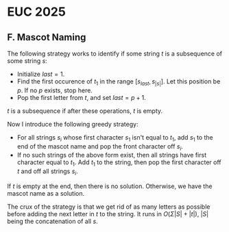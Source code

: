 # EUC 2025

## F. Mascot Naming
The following strategy works to identify if some string $t$ is a subsequence of some string $s$:
 - Initialize $last=1$.
 - Find the first occurence of $t_1$ in the range $[s_{last},s_{|s|}]$. Let this position be $p$. If no $p$ exists, stop here.
 - Pop the first letter from $t$, and set $last=p+1$.

$t$ is a subsequence if after these operations, $t$ is empty.

Now I introduce the following greedy strategy:
 - For all strings $s_i$ whose first character $s_1$ isn't equal to $t_1$, add $s_1$ to the end of the mascot name and pop the front character off $s_i$.
 - If no such strings of the above form exist, then all strings have first character equal to $t_1$. Add $t_1$ to the string, then pop the first character off $t$ and off all strings $s_i$.

If $t$ is empty at the end, then there is no solution. Otherwise, we have the mascot name as a solution.

The crux of the strategy is that we get rid of as many letters as possible before adding the next letter in $t$ to the string. It runs in $O(\Sigma|S|+|t|)$, $|S|$ being the concatenation of all $s$.